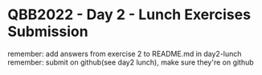  # QBB2022 - Day 2 - Lunch Exercises Submission
remember: add answers from exercise 2 to README.md in day2-lunch
remember: submit on github(see day2 lunch), make sure they're on github

	